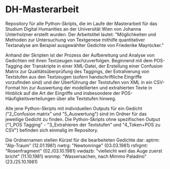 # DH-Masterarbeit
Repository für alle Python-Skripts, die im Laufe der Masterarbeit für das Studium Digital Humanities an der Universität Wien von Johanna Unterholzner erstellt wurden.
Der Arbeitstitel lautet: "Möglichkeiten und Methoden zur Untersuchung von Textgenese mithilfe quantitativer Textanalyse am Beispiel ausgewählter Gedichte von Friederike Mayröcker."

Anhand der Skripten ist der Prozess der Aufbereitung und Analyse von Gedichten mit ihren Textzeugen nachzuverfolgen. Beginnend mit dem POS-Tagging der Transkripte in einer XML-Datei, der Erstellung einer Confusion Matrix zur Qualitätsüberprüfung des Taggings, der Extrahierung von Textstufen aus den Textzeugen (sofern handschriftliche Eingriffe vorzufinden sind) und der Überführung der Textstufen von XML in ein CSV-Format hin zur Auswertung der modellierten und extrahierten Texte in Hinblick auf die Art der Eingriffe und insbesondere der POS-Häufigkeitsverteilungen über alle Textstufen hinweg. 

Alle jene Python-Skripts mit individuellen Outputs für ein Gedicht ("2_Confusion matrix" und "5_Auswertung") sind im Ordner für das jeweilige Gedicht zu finden. Die Python-Skripts ohne spezifischen Output ("1_POS Tagging" - "3_Extrahieren der Textstufen" und "4_Token+POS zu CSV") befinden sich einmalig im Repository. 

Die Ordnernamen stellen Kürzel für die bearbeiteten Gedichte dar: 
aptrm: "Alp-Traum" (12.01.1981)
nwtrg: "Newtonringe" (03.03.1981)
rsfrgmt: "Rosenfragment" (02./03.10.1981)
vwdazb: "vielleicht weil das Auge zuerst bricht" (11.10.1981)
wsnmp: "Wassersachen, nach Mimmo Paladino" (23./25.10.1981)
